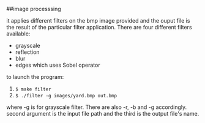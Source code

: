 
##image processsing 

it applies different filters on the bmp image provided and the ouput file is the result of the particular filter application.
There are four different filters available:
- grayscale
- reflection
- blur
- edges which uses Sobel operator

to launch the program:
1. `$ make filter`
2. `$ ./filter -g images/yard.bmp out.bmp`

where -g is for grayscale filter. There are also -r, -b and -g accordingly.
second argument is the input file path and the third is the output file's name.
